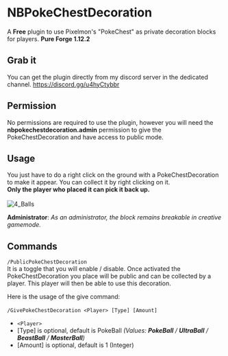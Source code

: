 # NBPokeChestDecoration
A **Free** plugin to use Pixelmon's "PokeChest" as private decoration blocks for players. **Pure Forge 1.12.2**

## Grab it
You can get the plugin directly from my discord server in the dedicated channel.
https://discord.gg/u4hyCtybbr

## Permission
No permissions are required to use the plugin, however you will need the **nbpokechestdecoration.admin** permission to give the PokeChestDecoration and have access to public mode.

## Usage
You just have to do a right click on the ground with a PokeChestDecoration to make it appear. You can collect it by right clicking on it. 
<br>**Only the player who placed it can pick it back up.**<br><br>
![4_Balls](https://user-images.githubusercontent.com/30299182/115439042-6d2f7280-a20e-11eb-8b35-5f10c7ce875c.jpg)

**Administrator**: *As an administrator, the block remains breakable in creative gamemode.*

## Commands

``/PublicPokeChestDecoration``<br>
It is a toggle that you will enable / disable. Once activated the PokeChestDecoration you place will be public and can be collected by a player. This player will then be able to use this decoration.

Here is the usage of the give command: <br><br>
``/GivePokeChestDecoration <Player> [Type] [Amount]``<br>
- ``<Player>``
- [Type] is optional, default is PokeBall *(Values: **PokeBall** / **UltraBall** / **BeastBall** / **MasterBall**)*
- [Amount] is optional, default is 1 (Integer)
<br>
